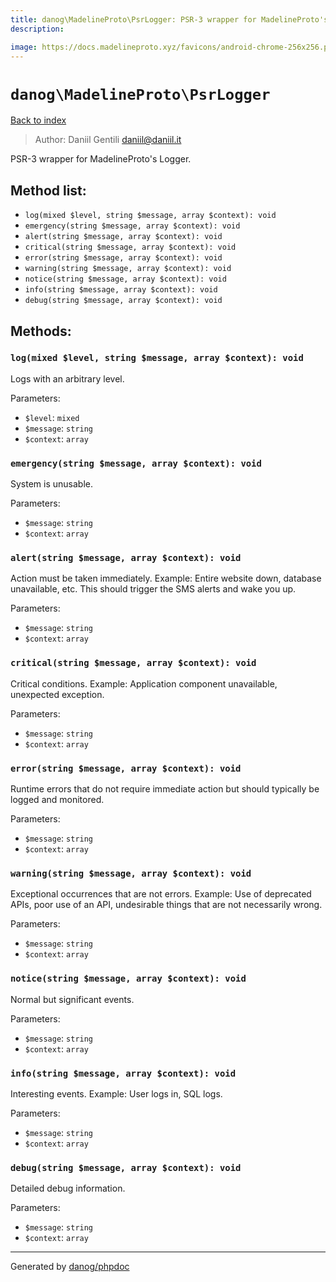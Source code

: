 ```yaml
---
title: danog\MadelineProto\PsrLogger: PSR-3 wrapper for MadelineProto's Logger.
description: 

image: https://docs.madelineproto.xyz/favicons/android-chrome-256x256.png
---
```

# `danog\MadelineProto\PsrLogger`
[Back to index](../../index.md)

> Author: Daniil Gentili <daniil@daniil.it>  
  

PSR-3 wrapper for MadelineProto's Logger.  




## Method list:
* `log(mixed $level, string $message, array $context): void`
* `emergency(string $message, array $context): void`
* `alert(string $message, array $context): void`
* `critical(string $message, array $context): void`
* `error(string $message, array $context): void`
* `warning(string $message, array $context): void`
* `notice(string $message, array $context): void`
* `info(string $message, array $context): void`
* `debug(string $message, array $context): void`

## Methods:
### `log(mixed $level, string $message, array $context): void`

Logs with an arbitrary level.


Parameters:
* `$level`: `mixed`   
* `$message`: `string`   
* `$context`: `array`   



### `emergency(string $message, array $context): void`

System is unusable.


Parameters:
* `$message`: `string`   
* `$context`: `array`   



### `alert(string $message, array $context): void`

Action must be taken immediately.
Example: Entire website down, database unavailable, etc. This should
trigger the SMS alerts and wake you up.

Parameters:
* `$message`: `string`   
* `$context`: `array`   



### `critical(string $message, array $context): void`

Critical conditions.
Example: Application component unavailable, unexpected exception.

Parameters:
* `$message`: `string`   
* `$context`: `array`   



### `error(string $message, array $context): void`

Runtime errors that do not require immediate action but should typically
be logged and monitored.


Parameters:
* `$message`: `string`   
* `$context`: `array`   



### `warning(string $message, array $context): void`

Exceptional occurrences that are not errors.
Example: Use of deprecated APIs, poor use of an API, undesirable things
that are not necessarily wrong.

Parameters:
* `$message`: `string`   
* `$context`: `array`   



### `notice(string $message, array $context): void`

Normal but significant events.


Parameters:
* `$message`: `string`   
* `$context`: `array`   



### `info(string $message, array $context): void`

Interesting events.
Example: User logs in, SQL logs.

Parameters:
* `$message`: `string`   
* `$context`: `array`   



### `debug(string $message, array $context): void`

Detailed debug information.


Parameters:
* `$message`: `string`   
* `$context`: `array`   



---
Generated by [danog/phpdoc](https://phpdoc.daniil.it)
